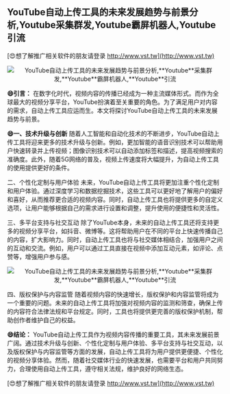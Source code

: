 ## **YouTube自动上传工具的未来发展趋势与前景分析,**Youtube**采集群发,**Youtube**霸屏机器人,**Youtube**引流**

[😍想了解推广相关软件的朋友请登录 http://www.vst.tw](http://www.vst.tw)

 <center><img src="https://vst.tw/MP4/tuiguang/png/2.png" alt="YouTube自动上传工具的未来发展趋势与前景分析,**Youtube**采集群发,**Youtube**霸屏机器人,**Youtube**引流"></center>

**😄引言：**
在数字化时代，视频内容的传播已经成为一种主流媒体形式。而作为全球最大的视频分享平台，YouTube扮演着至关重要的角色。为了满足用户对内容的需求，自动上传工具应运而生。本文将探讨YouTube自动上传工具的未来发展趋势与前景。

**😄一、技术升级与创新**
随着人工智能和自动化技术的不断进步，YouTube自动上传工具将迎来更多的技术升级与创新。例如，更加智能的语音识别技术可以帮助用户快速转录并上传视频；图像识别技术可以自动添加标签和描述，提高视频搜索的准确度。此外，随着5G网络的普及，视频上传速度将大幅提升，为自动上传工具的使用提供更好的条件。

二、个性化定制与用户体验
未来，YouTube自动上传工具将更加注重个性化定制和用户体验。通过深度学习和数据挖掘技术，这些工具可以更好地了解用户的偏好和喜好，从而推荐更合适的视频内容。同时，自动上传工具也将提供更多的自定义选项，让用户能够根据自己的需求进行设置和调整，提升使用的便捷性和灵活性。

三、多平台支持与社交互动
除了YouTube本身，未来的自动上传工具还将支持更多的视频分享平台，如抖音、微博等。这将帮助用户在不同的平台上快速传播自己的内容，扩大影响力。同时，自动上传工具也将与社交媒体相结合，加强用户之间的互动和交流。例如，用户可以通过工具直接在视频中添加互动元素，如评论、点赞等，增强用户参与感。

 <center><img src="https://vst.tw/MP4/tuiguang/png/0.png" alt="YouTube自动上传工具的未来发展趋势与前景分析,**Youtube**采集群发,**Youtube**霸屏机器人,**Youtube**引流"></center>

四、版权保护与内容监管
随着视频内容的快速增长，版权保护和内容监管将成为一个重要的问题。未来的自动上传工具将加强对视频内容的监测和筛查，确保上传的内容符合法律法规和平台规定。同时，工具也将提供更完善的版权保护机制，帮助创作者维护自己的权益。

**😄结论：**
YouTube自动上传工具作为视频内容传播的重要工具，其未来发展前景广阔。通过技术升级与创新、个性化定制与用户体验、多平台支持与社交互动，以及版权保护与内容监管等方面的发展，自动上传工具将为用户提供更便捷、个性化的视频分享体验。然而，随着社交媒体行业的快速发展，也需要平台和用户共同努力，合理使用自动上传工具，遵守相关法规，维护良好的网络生态。

[😍想了解推广相关软件的朋友请登录 http://www.vst.tw](http://www.vst.tw)



